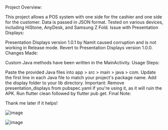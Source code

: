 Project Overview:

This project allows a POS system with one side for the cashier and one side for the customer.
Data is passed in JSON format.
Tested on various devices, including HiStone, AnyDesk, and Samsung Z Fold.
Issue with Presentation Displays:

Presentation Displays version 1.0.1 by Namit caused corruption and is not working in Release mode.
Revert to Presentation Displays version 1.0.0.
Changes Made:

Custom Java methods have been written in the MainActivity.
Usage Steps:

Paste the provided Java files into app > src > main > java > com.
Update the first line in each Java file to match your project's package name.
Add the display folder to your lib directory.
Important: Remove presentation_displays from pubspec.yaml if you're using it, as it will ruin the APK.
Run flutter clean followed by flutter pub get.
Final Note:

Thank me later if it helps!

![image](https://github.com/user-attachments/assets/164b6b04-d999-4e09-8728-99f2f49d9598)


![image](https://github.com/user-attachments/assets/22d0c957-51f4-4a0f-b946-1936469e38dd)


